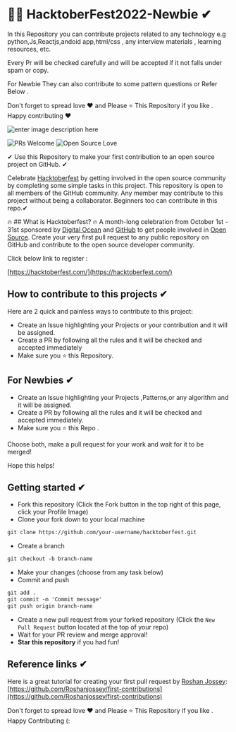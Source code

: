 # 🎃🔥 HacktoberFest2022-Newbie  ✔

In this Repository you can contribute projects related to any technology e.g python,Js,Reactjs,andoid app,html/css , any interview materials ,
learning resources, etc.

Every Pr will be checked carefully and will be accepted if it not falls under spam or copy.

For Newbie They can also contribute to some pattern questions or  Refer Below .

Don't forget to spread love ❤ and Please ⭐ This Repository if you like .
Happy contributing ❤

![enter image description here](https://user-images.githubusercontent.com/62786689/193422113-cea8df62-7528-47de-afd6-cb643b830431.png)

![PRs Welcome](https://img.shields.io/badge/PRs-welcome-brightgreen.svg?style=flat-square)&nbsp;![Open Source Love](https://badges.frapsoft.com/os/v1/open-source.svg?v=102)

✔ Use this Repository to make your first contribution to an open source project on GitHub. ✔

Celebrate [Hacktoberfest](https://hacktoberfest.digitalocean.com/) by getting involved in the open source community by completing some simple tasks in this project.
This repository is open to all members of the GitHub community. Any member may contribute to this project without being a collaborator.
Beginners too can contribute in this repo.✔

🔥 ## What is Hacktoberfest? 🔥
A month-long celebration from October 1st - 31st sponsored by [Digital Ocean](https://hacktoberfest.digitalocean.com/) and [GitHub](https://github.com/blog/2433-celebrate-open-source-this-october-with-hacktoberfest) to get people involved in [Open Source](https://github.com/open-source). Create your very first pull request to any public repository on GitHub and contribute to the open source developer community.

Click below link to register :

[https://hacktoberfest.com/](https://hacktoberfest.com/)

## How to contribute to this projects ✔

Here are 2 quick and painless ways to contribute to this project:

* Create an Issue highlighting your Projects or your contribution and it will be assigned.
* Create a PR by following all the rules and it will be checked and accepted immediately
* Make sure you ⭐ this Repository.


## For Newbies ✔

* Create an Issue highlighting your Projects ,Patterns,or any algorithm and it will be assigned.
* Create a PR by following all the rules and it will be checked and accepted immediately.
* Make sure you ⭐ this Repo .


Choose both, make a pull request for your work and wait for it to be merged!

Hope this helps!

## Getting started ✔

* Fork this repository (Click the Fork button in the top right of this page, click your Profile Image)
* Clone your fork down to your local machine

```markdown
git clone https://github.com/your-username/hacktoberfest.git
```

* Create a branch

```markdown
git checkout -b branch-name
```

* Make your changes (choose from any task below)
* Commit and push

```markdown
git add .
git commit -m 'Commit message'
git push origin branch-name
```

* Create a new pull request from your forked repository (Click the `New Pull Request` button located at the top of your repo)
* Wait for your PR review and merge approval!
* __Star this repository__ if you had fun!

## Reference links ✔

Here is a great tutorial for creating your first pull request by [Roshan Jossey](https://github.com/Roshanjossey):
[https://github.com/Roshanjossey/first-contributions](https://github.com/Roshanjossey/first-contributions)

Don't forget to spread love ❤ and Please ⭐ This Repository if you like .
Happy Contributing (:
